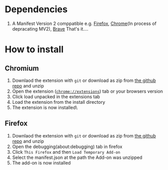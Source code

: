 # Dependencies
1. A Manifest Version 2 comppatible e.g. [Firefox](https://www.mozilla.org/en-GB/firefox/new/), [Chrome](https://www.google.com/intl/en_uk/chrome/)(In process of depracating MV2), [Brave](https://brave.com/)
That's it....

# How to install
## Chromium
1. Downlaod the extension with `git` or download as zip from [the github repo](https://github.com/OziumPutares/InversityBrocoliToBurgers) and unzip
2. Open the extension ([`chrome://extensions`]()) tab or your browsers version
3. Click load unpacked in the extensions tab
4. Load the extension from the install directory
5. The extension is now installed\
## Firefox
1. Downlaod the extension with `git` or download as zip from [the github repo](https://github.com/OziumPutares/InversityBrocoliToBurgers) and unzip
2. Open the debugging(about:debugging) tab in firefox
3. Click `This Firefox` and then `Load Temporary Add-on`
4. Select the manifest.json at the path the Add-on was unzipped
5. The add-on is now installed
